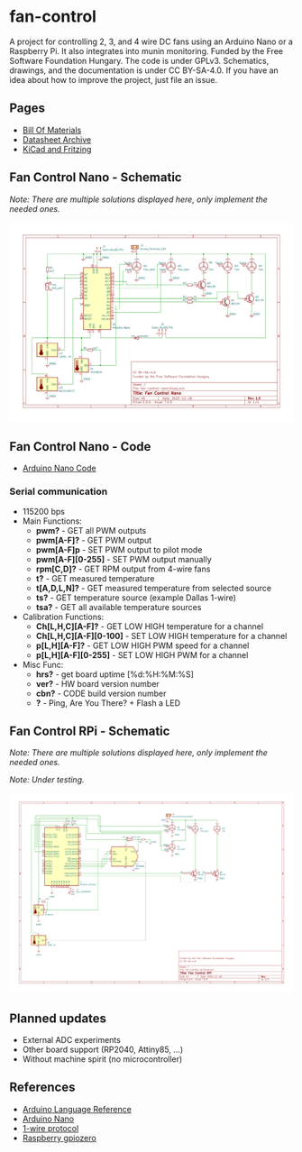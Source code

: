 # fan-control

A project for controlling 2, 3, and 4 wire DC fans using an Arduino Nano or a Raspberry Pi. It also integrates into munin monitoring. Funded by the Free Software Foundation Hungary. The code is under GPLv3. Schematics, drawings, and the documentation is under CC BY-SA-4.0. If you have an idea about how to improve the project, just file an issue.

## Pages

* [Bill Of Materials](bom/billofmaterials-nano.md)
* [Datasheet Archive](bom/datasheets.md)
* [KiCad and Fritzing](circuits/)

## Fan Control Nano - Schematic

*Note: There are multiple solutions displayed here, only implement the needed ones.*

![image](documentation/img/fan-control-nano-schematic.png)

## Fan Control Nano - Code

* [Arduino Nano Code](fan-control-nano/fan-control-nano.ino)

### Serial communication

* 115200 bps
* Main Functions:
  * **pwm?**             - GET all PWM outputs
  * **pwm[A-F]?**        - GET PWM output
  * **pwm[A-F]p**        - SET PWM output to pilot mode
  * **pwm[A-F][0-255]**  - SET PWM output manually
  * **rpm[C,D]?**        - GET RPM output from 4-wire fans
  * **t?**               - GET measured temperature
  * **t[A,D,L,N]?**      - GET measured temperature from selected source
  * **ts?**              - GET temperature source (example Dallas 1-wire)
  * **tsa?**             - GET all available temperature sources
* Calibration Functions:
  * **Ch[L,H,C][A-F]?**        - GET LOW HIGH temperature for a channel
  * **Ch[L,H,C][A-F][0-100]**  - SET LOW HIGH temperature for a channel
  * **p[L,H][A-F]?**           - GET LOW HIGH PWM speed for a channel
  * **p[L,H][A-F][0-255]**     - SET LOW HIGH PWM for a channel
* Misc Func:
  * **hrs?**           - get board uptime [%d:%H:%M:%S]
  * **ver?**           - HW board version number
  * **cbn?**           - CODE build version number
  * **?**              - Ping, Are You There?  + Flash a LED

## Fan Control RPi - Schematic

*Note: There are multiple solutions displayed here, only implement the needed ones.*

*Note: Under testing.*

![image](documentation/img/fan-control-rpi-schematic.png)

## Planned updates

* External ADC experiments
* Other board support (RP2040, Attiny85, ...)
* Without machine spirit (no microcontroller)

## References

* [Arduino Language Reference](https://www.arduino.cc/reference/en/)
* [Arduino Nano](https://docs.arduino.cc/hardware/nano)
* [1-wire protocol](https://docs.arduino.cc/learn/communication/one-wire)
* [Raspberry gpiozero](https://gpiozero.readthedocs.io/en/stable/index.html)